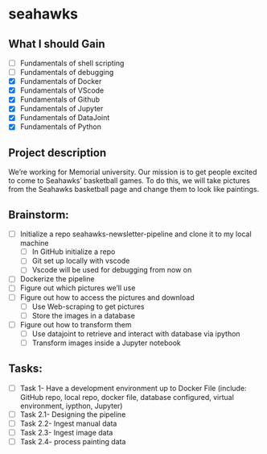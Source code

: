 # seahawks

## What I should Gain
- [ ] Fundamentals of shell scripting 
- [ ] Fundamentals of debugging 
- [x] Fundamentals of Docker
- [x] Fundamentals of VScode 
- [x] Fundamentals of Github 
- [x] Fundamentals of Jupyter 
- [x] Fundamentals of DataJoint
- [x] Fundamentals of Python

## Project description

We’re working for Memorial university. Our mission is to get people excited to come to Seahawks’ basketball games. To do this, we will take pictures from the Seahawks basketball page and change them to look like paintings. 


## Brainstorm:
- [ ] Initialize a repo seahawks-newsletter-pipeline and clone it to my local machine 
    - [ ] In GitHub initialize a repo
    - [ ] Git set up locally with vscode 
    - [ ] Vscode will be used for debugging from now on 
- [ ] Dockerize the pipeline 
- [ ] Figure out which pictures we’ll use 
- [ ] Figure out how to access the pictures and download 
    - [ ] Use Web-scraping to get pictures
    - [ ] Store the images in a database 
- [ ] Figure out how to transform them
    - [ ] Use datajoint to retrieve and interact with database via ipython 
    - [ ] Transform images inside a Jupyter notebook 

## Tasks: 
- [ ] Task 1- Have a development environment up to Docker File (include: GitHub repo, local repo, docker file, database configured, virtual environment, iypthon, Jupyter) 
- [ ] Task 2.1- Designing the pipeline 
- [ ] Task 2.2- Ingest manual data 
- [ ] Task 2.3- Ingest image data
- [ ] Task 2.4- process painting data